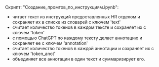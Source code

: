 Скрипт:
"Создание_промтов_по_инструкциям.ipynb":
- читает текст из инструкций предоставленных HR отделом и сохраняет их в списке из словарей с ключем 'text'
- считает количество токенов в каждом тексте и сохраняет их с ключем 'token'
- с помощью ChatGPT по каждому тексту делает аннотацию и сохраняет ее с ключем 'annotation'
- считает количество токенов в каждой аннотации и сохраняет их с ключем 'token_anot'
- объединяет все аннотации в один текст и суммаризирует его. 
